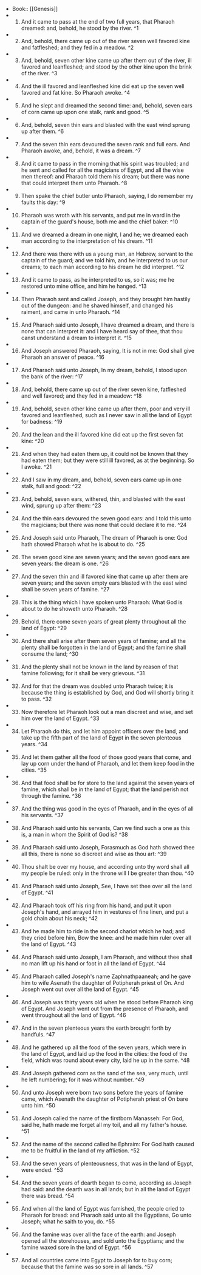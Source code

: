 - Book:: [[Genesis]]
- 1. And it came to pass at the end of two full years, that Pharaoh dreamed: and, behold, he stood by the river. ^1
- 2. And, behold, there came up out of the river seven well favored kine and fatfleshed; and they fed in a meadow. ^2
- 3. And, behold, seven other kine came up after them out of the river, ill favored and leanfleshed; and stood by the other kine upon the brink of the river. ^3
- 4. And the ill favored and leanfleshed kine did eat up the seven well favored and fat kine. So Pharaoh awoke. ^4
- 5. And he slept and dreamed the second time: and, behold, seven ears of corn came up upon one stalk, rank and good. ^5
- 6. And, behold, seven thin ears and blasted with the east wind sprung up after them. ^6
- 7. And the seven thin ears devoured the seven rank and full ears. And Pharaoh awoke, and, behold, it was a dream. ^7
- 8. And it came to pass in the morning that his spirit was troubled; and he sent and called for all the magicians of Egypt, and all the wise men thereof: and Pharaoh told them his dream; but there was none that could interpret them unto Pharaoh. ^8
- 9. Then spake the chief butler unto Pharaoh, saying, I do remember my faults this day: ^9
- 10. Pharaoh was wroth with his servants, and put me in ward in the captain of the guard's house, both me and the chief baker: ^10
- 11. And we dreamed a dream in one night, I and he; we dreamed each man according to the interpretation of his dream. ^11
- 12. And there was there with us a young man, an Hebrew, servant to the captain of the guard; and we told him, and he interpreted to us our dreams; to each man according to his dream he did interpret. ^12
- 13. And it came to pass, as he interpreted to us, so it was; me he restored unto mine office, and him he hanged. ^13
- 14. Then Pharaoh sent and called Joseph, and they brought him hastily out of the dungeon: and he shaved himself, and changed his raiment, and came in unto Pharaoh. ^14
- 15. And Pharaoh said unto Joseph, I have dreamed a dream, and there is none that can interpret it: and I have heard say of thee, that thou canst understand a dream to interpret it. ^15
- 16. And Joseph answered Pharaoh, saying, It is not in me: God shall give Pharaoh an answer of peace. ^16
- 17. And Pharaoh said unto Joseph, In my dream, behold, I stood upon the bank of the river: ^17
- 18. And, behold, there came up out of the river seven kine, fatfleshed and well favored; and they fed in a meadow: ^18
- 19. And, behold, seven other kine came up after them, poor and very ill favored and leanfleshed, such as I never saw in all the land of Egypt for badness: ^19
- 20. And the lean and the ill favored kine did eat up the first seven fat kine: ^20
- 21. And when they had eaten them up, it could not be known that they had eaten them; but they were still ill favored, as at the beginning. So I awoke. ^21
- 22. And I saw in my dream, and, behold, seven ears came up in one stalk, full and good: ^22
- 23. And, behold, seven ears, withered, thin, and blasted with the east wind, sprung up after them: ^23
- 24. And the thin ears devoured the seven good ears: and I told this unto the magicians; but there was none that could declare it to me. ^24
- 25. And Joseph said unto Pharaoh, The dream of Pharaoh is one: God hath showed Pharaoh what he is about to do. ^25
- 26. The seven good kine are seven years; and the seven good ears are seven years: the dream is one. ^26
- 27. And the seven thin and ill favored kine that came up after them are seven years; and the seven empty ears blasted with the east wind shall be seven years of famine. ^27
- 28. This is the thing which I have spoken unto Pharaoh: What God is about to do he showeth unto Pharaoh. ^28
- 29. Behold, there come seven years of great plenty throughout all the land of Egypt: ^29
- 30. And there shall arise after them seven years of famine; and all the plenty shall be forgotten in the land of Egypt; and the famine shall consume the land; ^30
- 31. And the plenty shall not be known in the land by reason of that famine following; for it shall be very grievous. ^31
- 32. And for that the dream was doubled unto Pharaoh twice; it is because the thing is established by God, and God will shortly bring it to pass. ^32
- 33. Now therefore let Pharaoh look out a man discreet and wise, and set him over the land of Egypt. ^33
- 34. Let Pharaoh do this, and let him appoint officers over the land, and take up the fifth part of the land of Egypt in the seven plenteous years. ^34
- 35. And let them gather all the food of those good years that come, and lay up corn under the hand of Pharaoh, and let them keep food in the cities. ^35
- 36. And that food shall be for store to the land against the seven years of famine, which shall be in the land of Egypt; that the land perish not through the famine. ^36
- 37. And the thing was good in the eyes of Pharaoh, and in the eyes of all his servants. ^37
- 38. And Pharaoh said unto his servants, Can we find such a one as this is, a man in whom the Spirit of God is? ^38
- 39. And Pharaoh said unto Joseph, Forasmuch as God hath showed thee all this, there is none so discreet and wise as thou art: ^39
- 40. Thou shalt be over my house, and according unto thy word shall all my people be ruled: only in the throne will I be greater than thou. ^40
- 41. And Pharaoh said unto Joseph, See, I have set thee over all the land of Egypt. ^41
- 42. And Pharaoh took off his ring from his hand, and put it upon Joseph's hand, and arrayed him in vestures of fine linen, and put a gold chain about his neck; ^42
- 43. And he made him to ride in the second chariot which he had; and they cried before him, Bow the knee: and he made him ruler over all the land of Egypt. ^43
- 44. And Pharaoh said unto Joseph, I am Pharaoh, and without thee shall no man lift up his hand or foot in all the land of Egypt. ^44
- 45. And Pharaoh called Joseph's name Zaphnathpaaneah; and he gave him to wife Asenath the daughter of Potipherah priest of On. And Joseph went out over all the land of Egypt. ^45
- 46. And Joseph was thirty years old when he stood before Pharaoh king of Egypt. And Joseph went out from the presence of Pharaoh, and went throughout all the land of Egypt. ^46
- 47. And in the seven plenteous years the earth brought forth by handfuls. ^47
- 48. And he gathered up all the food of the seven years, which were in the land of Egypt, and laid up the food in the cities: the food of the field, which was round about every city, laid he up in the same. ^48
- 49. And Joseph gathered corn as the sand of the sea, very much, until he left numbering; for it was without number. ^49
- 50. And unto Joseph were born two sons before the years of famine came, which Asenath the daughter of Potipherah priest of On bare unto him. ^50
- 51. And Joseph called the name of the firstborn Manasseh: For God, said he, hath made me forget all my toil, and all my father's house. ^51
- 52. And the name of the second called he Ephraim: For God hath caused me to be fruitful in the land of my affliction. ^52
- 53. And the seven years of plenteousness, that was in the land of Egypt, were ended. ^53
- 54. And the seven years of dearth began to come, according as Joseph had said: and the dearth was in all lands; but in all the land of Egypt there was bread. ^54
- 55. And when all the land of Egypt was famished, the people cried to Pharaoh for bread: and Pharaoh said unto all the Egyptians, Go unto Joseph; what he saith to you, do. ^55
- 56. And the famine was over all the face of the earth: and Joseph opened all the storehouses, and sold unto the Egyptians; and the famine waxed sore in the land of Egypt. ^56
- 57. And all countries came into Egypt to Joseph for to buy corn; because that the famine was so sore in all lands. ^57
